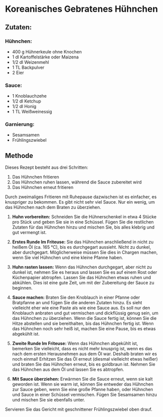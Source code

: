 # Koreanisches Gebratenes Hühnchen

## Zutaten:

### Hühnchen:
- 400 g Hühnerkeule ohne Knochen
- 1 dl Kartoffelstärke oder Maizena
- 1/2 dl Weizenmehl
- 1 TL Backpulver
- 2 Eier

### Sauce:
- 1 Knoblauchzehe
- 1/2 dl Ketchup
- 1/2 dl Honig
- 1 TL Weißweinessig

### Garnierung:
- Sesamsamen
- Frühlingszwiebel

## Methode

Dieses Rezept besteht aus drei Schritten:

1. Das Hühnchen fritieren
2. Das Hühnchen ruhen lassen, während die Sauce zubereitet wird
3. Das Hühnchen erneut fritieren

Durch zweimaliges Fritieren mit Ruhepause dazwischen ist es einfacher, es knuspriger zu bekommen. Es gibt nicht sehr viel Sauce. Nur ein wenig, um das Hühnchen nach dem Braten zu überziehen.

1. **Huhn vorbereiten:**  Schneiden Sie die Hühnerschenkel in etwa 4 Stücke pro Stück und geben Sie sie in eine Schüssel. Fügen Sie die restlichen Zutaten für das Hühnchen hinzu und mischen Sie, bis alles klebrig und gut vermengt ist.

2. **Erstes Runde Im Friteuse:** Sie das Hühnchen anschließend in nicht zu heißem Öl (ca. 165 °C), bis es durchgegart aussieht. Nicht zu dunkel, aber durchgegart. Möglicherweise müssen Sie dies in Chargen machen, wenn Sie viel Hühnchen und eine kleine Pfanne haben.

3. **Huhn rasten lassen:** Wenn das Hühnchen durchgegart, aber nicht zu dunkel ist, nehmen Sie es heraus und lassen Sie es auf einem Rost oder Küchenpapier abtropfen. Lassen Sie das Hühnchen etwas ruhen und abkühlen. Dies ist eine gute Zeit, um mit der Zubereitung der Sauce zu beginnen.

3. **Sauce machen:** Braten Sie den Knoblauch in einer Pfanne oder Bratpfanne an und fügen Sie die anderen Zutaten hinzu. Es sieht vielleicht eher wie eine Paste als wie eine Sauce aus. Es soll nur den Knoblauch anbraten und gut vermischen und dickflüssig genug sein, um das Hühnchen zu überziehen. Wenn die Sauce fertig ist, können Sie die Hitze abstellen und sie bereithalten, bis das Hühnchen fertig ist. Wenn das Hühnchen noch sehr heiß ist, machen Sie eine Pause, bis es etwas abgekühlt ist.

4. **Zweite Runde Im Friteuse:** Wenn das Hühnchen abgekühlt ist, bemerken Sie vielleicht, dass es nicht mehr knusprig ist, wenn es das nach dem ersten Herausnehmen aus dem Öl war. Deshalb braten wir es noch einmal! Erhitzen Sie das Öl erneut (diesmal vielleicht etwas heißer) und braten Sie das Hühnchen erneut, bis es goldbraun ist. Nehmen Sie das Hühnchen aus dem Öl und lassen Sie es abtropfen.

5. **Mit Sauce überziehen:** Erwärmen Sie die Sauce erneut, wenn sie kalt geworden ist. Wenn sie warm ist, können Sie entweder das Hühnchen zur Sauce geben, wenn Sie eine große Pfanne haben, oder Hühnchen und Sauce in einer Schüssel vermischen. Fügen Sie Sesamsamen hinzu und mischen Sie sie ebenfalls unter.

Servieren Sie das Gericht mit geschnittener Frühlingszwiebel oben drauf.
